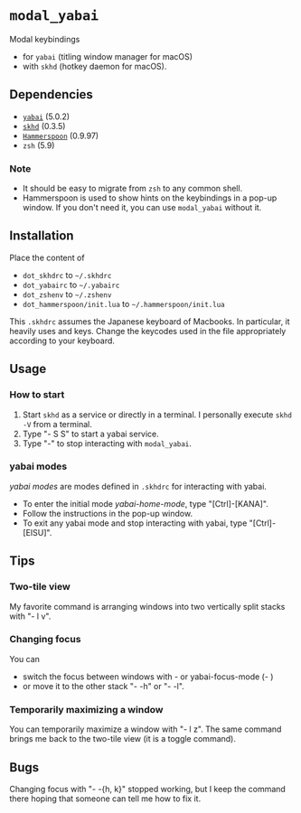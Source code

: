 # `modal_yabai`
Modal keybindings
  - for `yabai` (titling window manager for macOS)
  - with `skhd` (hotkey daemon for macOS).

## Dependencies
- [`yabai`](https://github.com/koekeishiya/yabai) (5.0.2)
- [`skhd`](https://github.com/koekeishiya/skhd) (0.3.5)
- [`Hammerspoon`](https://github.com/Hammerspoon/hammerspoon) (0.9.97)
- `zsh` (5.9)

### Note
- It should be easy to migrate from `zsh` to any common shell.
- Hammerspoon is used to show hints on the keybindings in a pop-up window. If you don't need it, you can use `modal_yabai` without it.

## Installation
Place the content of
- `dot_skhdrc` to `~/.skhdrc`
- `dot_yabairc` to `~/.yabairc`
- `dot_zshenv` to `~/.zshenv`
- `dot_hammerspoon/init.lua` to `~/.hammerspoon/init.lua`

This `.skhdrc` assumes the Japanese keyboard of Macbooks. In particular, it heavily uses <KANA> and <EISU> keys.
Change the keycodes used in the file appropriately according to your keyboard.

## Usage

### How to start
1. Start `skhd` as a service or directly in a terminal.
I personally execute `skhd -V` from a terminal.
1. Type "<Ctrl>-<KANA> S S" to start a yabai service.
1. Type "<Ctrl>-<EISU>" to stop interacting with `modal_yabai`.

### yabai modes
_yabai modes_ are modes defined in `.skhdrc` for interacting with yabai.
- To enter the initial mode _yabai-home-mode_, type "[Ctrl]-[KANA]".
- Follow the instructions in the pop-up window.
- To exit any yabai mode and stop interacting with yabai, type "[Ctrl]-[EISU]".

## Tips
### Two-tile view
My favorite command is arranging windows into two vertically split stacks with "<Ctrl>-<KANA> l v".

### Changing focus
You can
- switch the focus between windows with <Cmd>-<Tab> or yabai-focus-mode (<Ctrl>-<KANA> <Tab>)
- or move it to the other stack "<Ctrl>-<KANA> <Space> <Shift>-h" or "<Ctrl>-<KANA> <Space> <Shift>-l".

### Temporarily maximizing a window
You can temporarily maximize a window with "<Ctrl>-<KANA> l z". The same command brings me back to the two-tile view (it is a toggle command).

## Bugs
Changing focus with "<Ctrl>-<KANA> <Tab> <Shift>-{h, k}" stopped working, but I keep the command there hoping that someone can tell me how to fix it.
